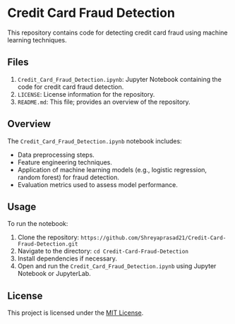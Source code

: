 # Credit Card Fraud Detection  

This repository contains code for detecting credit card fraud using machine learning techniques.

## Files

1. `Credit_Card_Fraud_Detection.ipynb`: Jupyter Notebook containing the code for credit card fraud detection.                   
2. `LICENSE`: License information for the repository.  
3. `README.md`: This file; provides an overview of the repository.

## Overview

The `Credit_Card_Fraud_Detection.ipynb` notebook includes:

- Data preprocessing steps.
- Feature engineering techniques.
- Application of machine learning models (e.g., logistic regression, random forest) for fraud detection.
- Evaluation metrics used to assess model performance.

## Usage

To run the notebook:

1. Clone the repository: `https://github.com/Shreyaprasad21/Credit-Card-Fraud-Detection.git`
2. Navigate to the directory: `cd Credit-Card-Fraud-Detection`
3. Install dependencies if necessary.
4. Open and run the `Credit_Card_Fraud_Detection.ipynb` using Jupyter Notebook or JupyterLab.

## License

This project is licensed under the [MIT License](LICENSE).
